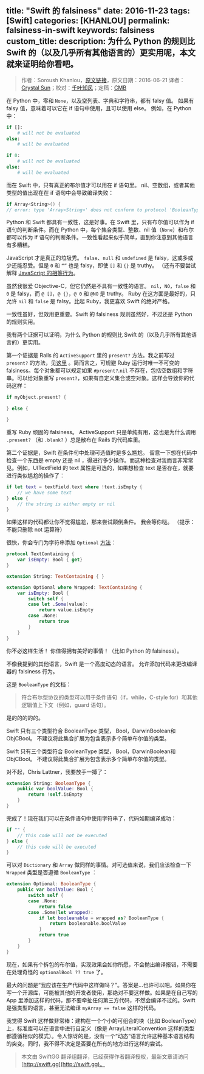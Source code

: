 title: "Swift 的 falsiness"
date: 2016-11-23
tags: [Swift]
categories: [KHANLOU]
permalink: falsiness-in-swift
keywords: falsiness
custom_title: 
description: 为什么 Python 的规则比 Swift 的（以及几乎所有其他语言的）更实用呢，本文就来证明给你看吧。
---
> 作者：Soroush Khanlou，[原文链接](http://khanlou.com/2016/06/falsiness-in-swift/)，原文日期：2016-06-21
> 译者：[Crystal Sun](http://www.jianshu.com/users/7a2d2cc38444/latest_articles)；校对：[千叶知风](http://weibo.com/xiaoxxiao)；定稿：[CMB](https://github.com/chenmingbiao)
  








<!--此处开始正文-->

在 Python 中，零和 `None`，以及空列表、字典和字符串，都有 falsy 值。 如果有 falsy 值，意味着可以它在 if 语句中使用，且可以使用 else。 例如，在 Python 中：

```python
if []:
	# will not be evaluated
else:
	# will be evaluated
	
if 0: 
	# will not be evaluated
else:
	# will be evaluated
```

<!--more-->

而在 Swift 中，只有真正的布尔值才可以用在 if 语句里。 nil、空数组，或者其他类型的值出现在在 if 语句中会导致编译失败：

```swift
if Array<String>() {
// error: type 'Array<String>' does not conform to protocol 'BooleanType'
```

Python 和 Swift 都具有一致性，这是好事。在 Swift 里，只有布尔值可以作为 if 语句的判断条件。而在 Python 中，每个集合类型、整数、nil 值（`None`）和布尔都可以作为 if 语句的判断条件。一致性看起来似乎简单，直到你注意到其他语言有多糟糕。

JavaScript 才是真正的垃圾秀。 `false`、`null` 和 `undefined` 是 falsy，这或多或少还能忍受。但是 `0` 和 `“”` 也是 falsy，即使 `[]` 和 `{}` 是 truthy。 （还有不要尝试解释 [JavaScript 的相等行为](https://dorey.github.io/JavaScript-Equality-Table/)。

虽然我很爱 Objective-C，但它仍然是不具有一致性的语言。 `nil`，`NO`，`false` 和 `0` 是 falsy，而 `@ []`，`@ {}`，`@ 0` 和 `@NO` 是 truthy。 Ruby 在这方面是最好的，只允许 `nil` 和 `false` 是 falsy。比起 Ruby，我更喜欢 Swift 的绝对严格。

一致性虽好，但效用更重要。Swift 的 falsiness 规则虽然好，不过还是 Python 的规则实用。

我有两个证据可以证明，为什么 Python 的规则比 Swift 的（以及几乎所有其他语言的）更实用。

第一个证据是 Rails 的 `ActiveSupport` 里的 `present?` 方法。我之前写过 `present?` 的方法，见[这里](http://khanlou.com/2014/05/smalltalky-control-structures/) 。简而言之，可规避 Ruby 运行时唯一不可变的 falsiness。每个对象都可以规定如果 `#present?`.`nil` 不存在，包括空数组和字符串。可以给对象重写 `present?`，如果有自定义集合或空对象。这样会导致你的代码这样：

```swift
if myObject.present? {
	
} else {

}
```

重写 Ruby 顽固的 falsiness。 ActiveSupport 只是单纯有用，这也是为什么调用 `.present?` （和 `.blank?` ）总是散布在 Rails 的代码库里。

第二个证据是，Swift 在条件句中处理可选值时是多么尴尬。 留意一下想在代码中检查一个东西是 empty 还是 nil ，得进行多少操作。而这种检查对我而言非常常见。例如，UITextField 的 text 属性是可选的，如果想检查 text 是否存在，就要进行类似尴尬的操作了：

```swift
if let text = textField.text where !text.isEmpty {
	// we have some text
} else {
	// the string is either empty or nil
}
```

如果这样的代码都让你不觉得尴尬，那来尝试颠倒条件。 我会等你哒。 （提示：不能只删除 not 运算符）

很快，你会专门为字符串添加 `Optional` [方法](https://twitter.com/mliberatore/status/702209186839527426)：

```swift
protocol TextContaining {
    var isEmpty: Bool { get}
}

extension String: TextContaining { }

extension Optional where Wrapped: TextContaining {
    var isEmpty: Bool {
        switch self {
        case let .Some(value):
            return value.isEmpty
        case .None:
            return true
        }
    }
}
```

你不必这样生活！ 你值得拥有美好的事情！（比如  Python 的 falsiness）。

不像我提到的其他语言，Swift 是一个高度动态的语言。 允许添加代码来更改编译器的 falsiness 行为。

这是 `BooleanType`  的文档：

> 符合布尔型协议的类型可以用于条件语句（if，while，C-style for）和其他逻辑值上下文（例如，guard 语句）。

是的的的的的。

Swift 只有三个类型符合 BooleanType 类型， Bool，DarwinBoolean和ObjCBool。 不建议将此集合扩展为包含表示多个简单布尔值的类型。

Swift 只有三个类型符合 BooleanType 类型， Bool，DarwinBoolean和ObjCBool。 不建议将此集合扩展为包含表示多个简单布尔值的类型。

对不起，Chris Lattner，我要放手一搏了：

```swift
extension String: BooleanType {
    public var boolValue: Bool {
        return !self.isEmpty
    }
}
```

完成了！现在我们可以在条件语句中使用字符串了，代码如期编译成功：

```swift
if "" {
	// this code will not be executed
} else {
	// this code will be executed	
}
```

可以对 `Dictionary` 和 `Array` 做同样的事情。对可选值来说，我们应该检查一下 `Wrapped` 类型是否遵循 `BooleanType` ：

```swift
extension Optional: BooleanType {
    public var boolValue: Bool {
        switch self {
        case .None:
            return false
        case .Some(let wrapped):
            if let booleanable = wrapped as? BooleanType {
                return booleanable.boolValue
            }
            return true
        }
    }
}
```

现在，如果有个拆包的布尔值，实现效果会如你所愿，不会抛出编译报错，不需要在处理奇怪的 `optionalBool ?? true` 了。

最大的问题是“我应该在生产代码中这样做吗？”。答案是...也许可以吧。如果你在写一个开源库，可能被其他的开发者使用，那绝对不要这样做。如果是在自己写的 App 里添加这样的代码，那不要牵扯任何第三方代码，不然会编译不过的。Swift 是强类型的语言，甚至无法编译 `myArray == false` 这样的代码。

我觉得 Swift 这样做非常棒：建构在一个个小的可组合的块（比如 BooleanType）上，标准库可以在语言中进行自定义（像是 ArrayLiteralConvention 这样的类型都遵循相似的模式）。令人惊讶的是，没有一个“动态”语言允许这种基本语言结构的突变。同时，我不得不决定是否要在所有的地方进行这样的尝试。
> 本文由 SwiftGG 翻译组翻译，已经获得作者翻译授权，最新文章请访问 [http://swift.gg](http://swift.gg)。